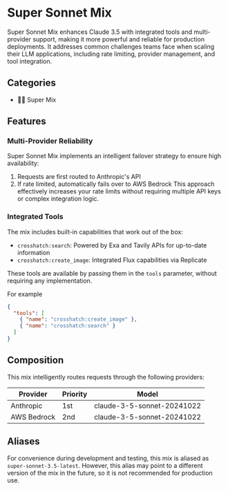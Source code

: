 # Super Sonnet Mix

Super Sonnet Mix enhances Claude 3.5 with integrated tools and multi-provider support, making it more powerful and reliable for production deployments. It addresses common challenges teams face when scaling their LLM applications, including rate limiting, provider management, and tool integration.

## Categories

- 🦸‍♂️ Super Mix

## Features

### Multi-Provider Reliability

Super Sonnet Mix implements an intelligent failover strategy to ensure high availability:

1. Requests are first routed to Anthropic's API
2. If rate limited, automatically fails over to AWS Bedrock
   This approach effectively increases your rate limits without requiring multiple API keys or complex integration logic.

### Integrated Tools

The mix includes built-in capabilities that work out of the box:

- `crosshatch:search`: Powered by Exa and Tavily APIs for up-to-date information
- `crosshatch:create_image`: Integrated Flux capabilities via Replicate

These tools are available by passing them in the `tools` parameter, without requiring any implementation.

For example

```json
{
  "tools": [
    { "name": "crosshatch:create_image" },
    { "name": "crosshatch:search" }
  ]
}
```

## Composition

This mix intelligently routes requests through the following providers:

| Provider    | Priority | Model                      |
| ----------- | -------- | -------------------------- |
| Anthropic   | 1st      | claude-3-5-sonnet-20241022 |
| AWS Bedrock | 2nd      | claude-3-5-sonnet-20241022 |

## Aliases

For convenience during development and testing, this mix is aliased as `super-sonnet-3.5-latest`. However, this alias may point to a different version of the mix in the future, so it is not recommended for production use.
